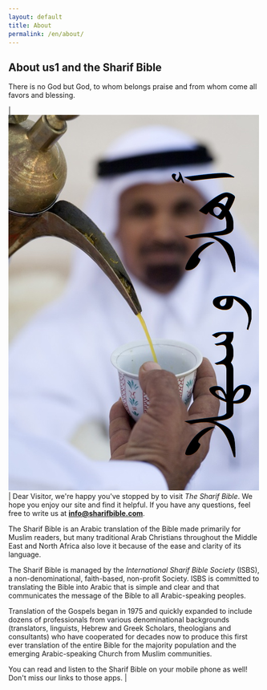 ```yaml
---
layout: default
title: About
permalink: /en/about/
---
```

## About us1 and the Sharif Bible

There is no God but God, to whom belongs praise and from whom come all favors and blessing.

| ![ahlan wa sahlan](/assets/img/ahlan-wa-sahlan-with-text.png) | Dear Visitor, we're happy you've stopped by to visit *The Sharif Bible*. We hope you enjoy our site and find it helpful. If you have any questions, feel free to write us at **info@sharifbible.com**.

The Sharif Bible is an Arabic translation of the Bible made primarily for Muslim readers, but many traditional Arab Christians throughout the Middle East and North Africa also love it because of the ease and clarity of its language.  

The Sharif Bible is managed by the *International Sharif Bible Society* (ISBS), a non-denominational, faith-based, non-profit Society. ISBS is committed to translating the Bible into Arabic that is simple and clear and that communicates the message of the Bible to all Arabic-speaking peoples.  

Translation of the Gospels began in 1975 and quickly expanded to include dozens of professionals from various denominational backgrounds (translators, linguists, Hebrew and Greek Scholars, theologians and consultants) who have cooperated for decades now to produce this first ever translation of the entire Bible for the majority population and the emerging Arabic-speaking Church from Muslim communities.  

You can read and listen to the Sharif Bible on your mobile phone as well! Don't miss our links to those apps. |